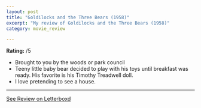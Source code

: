 ```yaml
---
layout: post
title: "Goldilocks and the Three Bears (1958)"
excerpt: "My review of Goldilocks and the Three Bears (1958)"
category: movie_review

---
```


**Rating:** /5

* Brought to you by the woods or park council
* Teeny little baby bear decided to play with his toys until breakfast was ready. His favorite is his Timothy Treadwell doll.
* I love pretending to see a house.

<hr>

[See Review on Letterboxd](https://boxd.it/8Ye691)
